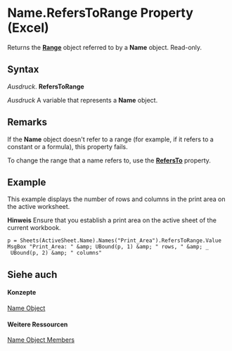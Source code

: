 
# Name.RefersToRange Property (Excel)

Returns the  **[Range](b8207778-0dcc-4570-1234-f130532cc8cd.md)** object referred to by a **Name** object. Read-only.


## Syntax

 _Ausdruck_. **RefersToRange**

 _Ausdruck_ A variable that represents a **Name** object.


## Remarks

If the  **Name** object doesn't refer to a range (for example, if it refers to a constant or a formula), this property fails.

To change the range that a name refers to, use the  **[RefersTo](8093e14c-0461-5e49-ef71-16c683044a63.md)** property.


## Example

This example displays the number of rows and columns in the print area on the active worksheet.


 **Hinweis**  Ensure that you establish a print area on the active sheet of the current workbook.


```
p = Sheets(ActiveSheet.Name).Names("Print_Area").RefersToRange.Value 
MsgBox "Print_Area: " &amp; UBound(p, 1) &amp; " rows, " &amp; _ 
 UBound(p, 2) &amp; " columns"
```


## Siehe auch


#### Konzepte


[Name Object](cfedb297-ac0d-dff0-99c7-6927cc5f31ed.md)
#### Weitere Ressourcen


[Name Object Members](http://msdn.microsoft.com/library/7c35e8e8-4f81-7cec-da3e-faf738903726%28Office.15%29.aspx)